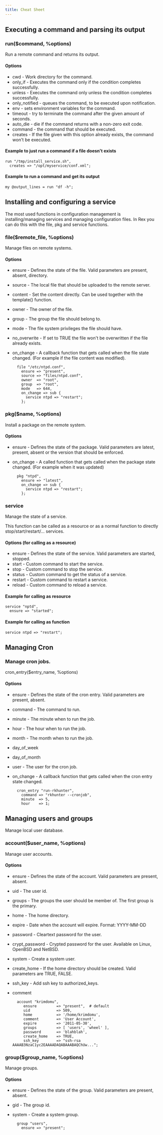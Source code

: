 ```yaml
---
title: Cheat Sheet
---
```


## Executing a command and parsing its output

### run($command, %options)

Run a remote command and returns its output.

#### Options

- cwd - Work directory for the command.
- only\_if - Executes the command only if the condition completes successfully.
- unless - Executes the command only unless the condition completes successfully.
- only\_notified - queues the command, to be executed upon notification.
- env - sets environment variables for the command.
- timeout - try to terminate the command after the given amount of seconds.
- auto\_die - die if the command returns with a non-zero exit code.
- command - the command that should be executed.
- creates - If the file given with this option already exists, the command won't be executed.

#### Example to just run a command if a file doesn't exists

    run "/tmp/install_service.sh",
      creates => "/opt/myservice/conf.xml";

#### Example to run a command and get its output

    my @output_lines = run "df -h";

## Installing and configuring a service

The most used functions in configuration management is installing/managing services and managing configuration files. In Rex you can do this with the file, pkg and service functions.

### file($remote\_file, %options)

Manage files on remote systems.

#### Options

- ensure - Defines the state of the file. Valid parameters are present, absent, directory.
- source - The local file that should be uploaded to the remote server.
- content - Set the content directly. Can be used together with the template() function.
- owner - The owner of the file.
- group - The group the file should belong to.
- mode - The file system privileges the file should have.
- no\_overwrite - If set to TRUE the file won't be overwritten if the file already exists.
- on\_change - A callback function that gets called when the file state changed. (For example if the file content was modified).

        file "/etc/ntpd.conf",
          ensure => "present",
          source => "files/ntpd.conf",
          owner  => "root",
          group  => "root",
          mode   => 644,
          on_change => sub {
            service ntpd => "restart";
          };

### pkg($name, %options)

Install a package on the remote system.

#### Options

- ensure - Defines the state of the package. Valid parameters are latest, present, absent or the version that should be enforced.
- on\_change - A called function that gets called when the package state changed. (For example when it was updated)

        pkg "ntpd",
          ensure => "latest",
          on_change => sub {
            service ntpd => "restart";
          };

### service

Manage the state of a service.

This function can be called as a resource or as a normal function to directly stop/start/restart/... services.

#### Options (for calling as a resource)

- ensure - Defines the state of the service. Valid parameters are started, stopped.
- start - Custom command to start the service.
- stop - Custom command to stop the service.
- status - Custom command to get the status of a service.
- restart - Custom command to restart a service.
- reload - Custom command to reload a service.

#### Example for calling as resource

    service "nptd",
      ensure => "started";

#### Example for calling as function

    service ntpd => "restart";

## Managing Cron

### Manage cron jobs.

cron\_entry($entry\_name, %options)

#### Options

- ensure - Defines the state of the cron entry. Valid parameters are present, absent.
- command - The command to run.
- minute - The minute when to run the job.
- hour - The hour when to run the job.
- month - The month when to run the job.
- day\_of\_week
- day\_of\_month
- user - The user for the cron job.
- on\_change - A callback function that gets called when the cron entry state changed.

        cron_entry "run-rkhunter",
          command => "rkhunter --cronjob",
          minute  => 5,
          hour    => 1;

## Managing users and groups

Manage local user database.

### account($user\_name, %options)

Manage user accounts.

#### Options

- ensure - Defines the state of the account. Valid parameters are present, absent.
- uid - The user id.
- groups - The groups the user should be member of. The first group is the primary.
- home - The home directory.
- expire - Date when the account will expire. Format: YYYY-MM-DD
- password - Cleartext password for the user.
- crypt\_password - Crypted password for the user. Available on Linux, OpenBSD and NetBSD.
- system - Create a system user.
- create\_home - If the home directory should be created. Valid parameters are TRUE, FALSE.
- ssh\_key - Add ssh key to authorized\_keys.
- comment

        account "krimdomu",
           ensure         => "present",  # default
           uid            => 509,
           home           => '/home/krimdomu',
           comment        => 'User Account',
           expire         => '2011-05-30',
           groups         => [ 'users', 'wheel' ],
           password       => 'blahblah',
           create_home    => TRUE,
           ssh_key        => "ssh-rsa AAAAB3NzaC1yc2EAAAADAQABAAABAQChUw...";

### group($group\_name, %options)

Manage groups.

#### Options

- ensure - Defines the state of the group. Valid parameters are present, absent.
- gid - The group id.
- system - Create a system group.

        group "users",
          ensure => "present";
